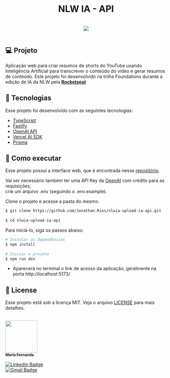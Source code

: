 
<h1 align="center">NLW IA - API</h1> 
 

 <br> 
  
  
 <div align="center"> 
   <img src="https://photos.app.goo.gl/aGyDzqo72wxe7cGbA" /> 
 </div> 
  
 <br> 
  
 ## 💻 Projeto 
 Aplicação web para criar resumos de shorts do YouTube usando Inteligência Artificial para transcrever o conteúdo do vídeo e gerar resumos de conteúdo. Este projeto foi desenvolvido na trilha Foundations durante a edição de IA da NLW pela **[Rocketseat](https://www.rocketseat.com.br/)** 
 
 
 ## 🧪 Tecnologias 
  
 Esse projeto foi desenvolvido com as seguintes tecnologias: 
  
 - [TypeScript](https://www.typescriptlang.org/) 
 - [Fastify](https://fastify.dev/) 
 - [OpenAI API](https://openai.com/) 
 - [Vercel AI SDK](https://vercel.com/blog/introducing-the-vercel-ai-sdk) 
 - [Prisma](https://www.prisma.io/) 
  
 ## 🚀 Como executar 
 Esse projeto possui a interface web, que é encontrada nesse [repositório](https://github.com/Jonathan-Rios/nlwia-upload-ia-web.git). 
  
 Vai ser necessário também ter uma API Key da [OpenAI](https://openai.com/) com crédito para as requisições,  
 crie um arquivo .env (seguindo o .env.example). 
  
 Clone o projeto e acesse a pasta do mesmo. 
  
 ```bash 
 $ git clone https://github.com/Jonathan-Rios/nlwia-upload-ia-api.git 
  
 $ cd nlwia-upload-ia-api 
 ``` 
  
 Para iniciá-lo, siga os passos abaixo: 
 ```bash 
 # Instalar as dependências 
 $ npm install 
  
 # Iniciar o projeto 
 $ npm run dev 
 ``` 
 - Aparecerá no terminal o link de acesso da aplicação, geralmente na porta http://localhost:5173/. 
  
 ## 📝 License 
  
 Esse projeto está sob a licença MIT. Veja o arquivo [LICENSE](./LICENSE.md) para mais detalhes. 
  
 <br /> 
  
 <a href="https://github.com/mfcstt"> 
  <img src="https://github.com/mfcstt.png" width="100px;" alt="" /> 
  <br /> 
  <sub><b>Maria Fernanda</b></sub></a> 
  
 [![Linkedin Badge](https://img.shields.io/badge/-mfcstt-blue?style=flat-square&logo=Linkedin&logoColor=white&link=https://www.linkedin.com/in/mfcstt)](https://www.linkedin.com/in/mfcstt)  
 [![Gmail Badge](https://img.shields.io/badge/-mahcosta54@gmail.com-c14438?style=flat-square&logo=Gmail&logoColor=white&link=mailto:mahcosta54@gmail.com)](mailto:mahcosta54@gmail.com)
